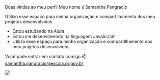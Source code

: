 
Boas vindas ao meu perfil 
Meu nome é Samantha Pangracio

Utilizo esse espaço para minha organização e compartilhamento dos meu projetos desenvolvidos

* Estou estudando na Alura
* Estou me desenvolvendo na linguagem JavaScript
* Utilizo esse espaço para minha organização e compartilhamento dos meu projetos desenvolvidos

Você pode entrar em contato comigo 📫
samantha.pangracio@escola.pr.gov.br

![](https://giphy.com/gifs/love-heart-heartbreak-vLbUtC258mSzQJGr1)


